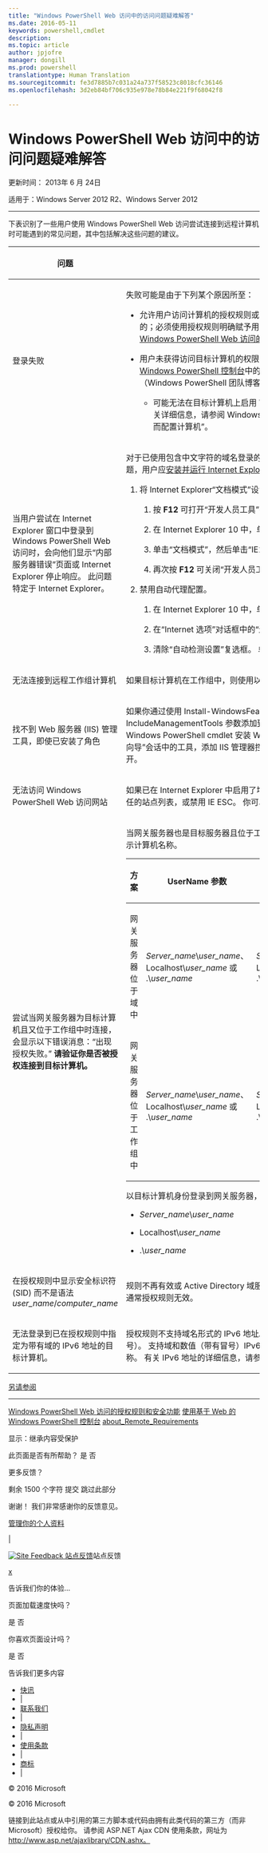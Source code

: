 ```yaml
---
title: "Windows PowerShell Web 访问中的访问问题疑难解答"
ms.date: 2016-05-11
keywords: powershell,cmdlet
description: 
ms.topic: article
author: jpjofre
manager: dongill
ms.prod: powershell
translationtype: Human Translation
ms.sourcegitcommit: fe3d7885b7c031a24a737f58523c8018cfc36146
ms.openlocfilehash: 3d2eb84bf706c935e978e78b84e221f9f68042f8

---
```


#  Windows PowerShell Web 访问中的访问问题疑难解答

更新时间： 2013年 6 月 24日

适用于：Windows Server 2012 R2、Windows Server 2012

<a href="" id="BKMK_trouble"></a>

------------------------------------------------------------------------

下表识别了一些用户使用 Windows PowerShell Web 访问尝试连接到远程计算机时可能遇到的常见问题，其中包括解决这些问题的建议。

<table>
<colgroup>
<col width="50%" />
<col width="50%" />
</colgroup>
<thead>
<tr class="header">
<th><p>问题</p></th>
<th><p>可能原因和解决方案</p></th>
</tr>
</thead>
<tbody>
<tr class="odd">
<td><p>登录失败</p></td>
<td><p>失败可能是由于下列某个原因所至：</p>
<ul>
<li><p>允许用户访问计算机的授权规则或远程计算机上的特定会话配置并不存在。 Windows PowerShell Web 访问安全是严谨的；必须使用授权规则明确赋予用户访问远程计算机的权限。 有关创建授权规则的详细信息，请参阅本指南中的 <a href="https://technet.microsoft.com/en-us/library/dn282394(v=ws.11).aspx">Windows PowerShell Web 访问的授权规则和安全功能</a>。</p></li>
<li><p>用户未获得访问目标计算机的权限。 这是由访问控制列表 (ACL) 来确定的。 有关详细信息，请参阅<a href="https://technet.microsoft.com/en-us/library/hh831417(v=ws.11).aspx">使用基于 Web 的 Windows PowerShell 控制台</a>中的“登录到 Windows PowerShell Web 访问”或 <a href="https://msdn.microsoft.com/library/windows/desktop/ee706585.aspx">Windows PowerShell Team Blog</a>（Windows PowerShell 团队博客）。</p>
<ul>
<li><p>可能无法在目标计算机上启用 Windows PowerShell 远程管理。 验证它是否已在用户尝试连接的计算机上启用。 有关详细信息，请参阅 Windows PowerShell 相关帮助主题中 <a href="https://technet.microsoft.com/library/dd315349.aspx">about_Remote_Requirements</a> 的“如何为进行远程处理而配置计算机”。</p></li>
</ul></li>
</ul></td>
</tr>
<tr class="even">
<td><p>当用户尝试在 Internet Explorer 窗口中登录到 Windows PowerShell Web 访问时，会向他们显示“内部服务器错误”<strong></strong>页面或 Internet Explorer 停止响应。 此问题特定于 Internet Explorer。</p></td>
<td><p>对于已使用包含中文字符的域名登录的用户或网关服务器名称中包含一个或多个中文字符时会出现此问题。 若要解决此问题，用户应<a href="http://ie.microsoft.com/testdrive/info/downloads/Default.html">安装并运行 Internet Explorer 10</a>，然后执行以下步骤。</p>
<ol>
<li><p>将 Internet Explorer“文档模式”<strong></strong>设置更改为“IE10 标准”<strong></strong>。</p>
<ol>
<li><p>按 <strong>F12</strong> 可打开“开发人员工具”控制台。</p></li>
<li><p>在 Internet Explorer 10 中，单击“浏览器模式”<strong></strong>，然后选择“Internet Explorer 10”<strong></strong>。</p></li>
<li><p>单击“文档模式”<strong></strong>，然后单击“IE10 标准”<strong></strong>。</p></li>
<li><p>再次按 <strong>F12</strong> 可关闭“开发人员工具”控制台。</p></li>
</ol></li>
<li><p>禁用自动代理配置。</p>
<ol>
<li><p>在 Internet Explorer 10 中，单击“工具”<strong></strong>，然后单击“Internet 选项”<strong></strong>。</p></li>
<li><p>在“Internet 选项”<strong></strong>对话框中的“连接”<strong></strong>选项卡上，单击“LAN 设置”<strong></strong>。</p></li>
<li><p>清除“自动检测设置”<strong></strong>复选框。 单击“确定”<strong></strong>，然后再次单击“确定”<strong></strong>可关闭“Internet 选项”<strong></strong>对话框。</p></li>
</ol></li>
</ol></td>
</tr>
<tr class="odd">
<td><p>无法连接到远程工作组计算机</p></td>
<td><p>如果目标计算机在工作组中，则使用以下语法，提供你的用户名，并且登录到计算机：&lt;<em>workgroup_name</em>&gt;\&lt;<em>user_name</em>&gt;</p></td>
</tr>
<tr class="even">
<td><p>找不到 Web 服务器 (IIS) 管理工具，即使已安装了角色</p></td>
<td><p>如果你通过使用 <span class="code">Install-WindowsFeature</span> cmdlet 安装了 Windows PowerShell Web 访问，则不会安装管理工具，除非将 <span class="code">IncludeManagementTools</span> 参数添加到该 cmdlet。 例如，参阅<a href="https://technet.microsoft.com/en-us/library/hh831611(v=ws.11).aspx">安装和使用 Windows PowerShell Web 访问</a>中的“使用 Windows PowerShell cmdlet 安装 Windows PowerShell Web 访问”。 你可选择在以网关服务器为目标的“添加角色和功能向导”会话中的工具，添加 IIS 管理器控制台及其他你需要的 IIS 管理工具。 “添加角色和功能向导”可从服务器管理器中打开。</p></td>
</tr>
<tr class="odd">
<td><p>无法访问 Windows PowerShell Web 访问网站</p></td>
<td><p>如果已在 Internet Explorer 中启用了增强的安全配置 (IE ESC)，你可以将 Windows PowerShell Web 访问网站添加到受信任的站点列表，或禁用 IE ESC。 你可以在服务器管理器中的“本地服务器”<strong></strong>页面上的“属性”<strong></strong>磁贴中禁用 IE ESC。</p></td>
</tr>
<tr class="even">
<td><p>尝试当网关服务器为目标计算机且又位于工作组中时连接，会显示以下错误消息：“出现授权失败。”<strong> 请验证你是否被授权连接到目标计算机。</strong></p></td>
<td><p>当网关服务器也是目标服务器且位于工作组中时，指定下表所示的用户名、计算机名称以及用户组名。 不要使用点 (.) 自行表示计算机名称。</p>
<div>
<table>
<colgroup>
<col width="20%" />
<col width="20%" />
<col width="20%" />
<col width="20%" />
<col width="20%" />
</colgroup>
<thead>
<tr class="header">
<th><p>方案</p></th>
<th><p>UserName 参数</p></th>
<th><p>UserGroup 参数</p></th>
<th><p>ComputerName 参数</p></th>
<th><p>ComputerGroup 参数</p></th>
</tr>
</thead>
<tbody>
<tr class="odd">
<td><p>网关服务器位于域中</p></td>
<td><p><em>Server_name</em>\<em>user_name</em>、Localhost\<em>user_name</em> 或 .\<em>user_name</em></p></td>
<td><p><em>Server_name</em>\<em>user_group</em>、Localhost\<em>user_group</em> 或 .\<em>user_group</em></p></td>
<td><p>网关服务器的完全限定名称或 Localhost</p></td>
<td><p><em>Server_name</em>\<em>computer_group</em>、Localhost\<em>computer_group</em> 或 .\<em>computer_group</em></p></td>
</tr>
<tr class="even">
<td><p>网关服务器位于工作组中</p></td>
<td><p><em>Server_name</em>\<em>user_name</em>、Localhost\<em>user_name</em> 或 .\<em>user_name</em></p></td>
<td><p><em>Server_name</em>\<em>user_group</em>、Localhost\<em>user_group</em> 或 .\<em>user_group</em></p></td>
<td><p>服务器名称</p></td>
<td><p><em>Server_name</em>\<em>computer_group</em>、Localhost\<em>computer_group</em> 或 .\<em>computer_group</em></p></td>
</tr>
</tbody>
</table>
</div>
<p>以目标计算机身份登录到网关服务器，方法是使用以下格式之一的凭据。</p>
<ul>
<li><p><em>Server_name</em>\<em>user_name</em></p></li>
<li><p>Localhost\<em>user_name</em></p></li>
<li><p>.\<em>user_name</em></p></li>
</ul></td>
</tr>
<tr class="odd">
<td><p>在授权规则中显示安全标识符 (SID) 而不是语法 <em>user_name</em>/<em>computer_name</em> </p></td>
<td><p>规则不再有效或 Active Directory 域服务查询失败。 如果网关服务器曾一时位于工作组中，但后来加入域中，则这种情形下通常授权规则无效。</p></td>
</tr>
<tr class="even">
<td><p>无法登录到已在授权规则中指定为带有域的 IPv6 地址的目标计算机。</p></td>
<td><p>授权规则不支持域名形式的 IPv6 地址。 若要使用 IPv6 地址指定目标计算机，请在授权规则中使用原始 IPv6 地址（包含冒号）。 支持域和数值（带有冒号）IPv6 地址作为 Windows PowerShell Web 访问登录页面而非授权规则中的目标计算机名称。 有关 IPv6 地址的详细信息，请参阅 <a href="https://technet.microsoft.com/library/cc781672.aspx">How IPv6 Works</a>（IPv6 的工作原理）。</p></td>
</tr>
</tbody>
</table>

<a href="javascript:void(0)" class="LW_CollapsibleArea_TitleAhref" title="Collapse"><span class="cl_CollapsibleArea_expanding LW_CollapsibleArea_Img"></span><span class="LW_CollapsibleArea_Title">另请参阅</span></a>
<a href="/en-us/library/dn282395(v=ws.11).aspx#Anchor_1" class="LW_CollapsibleArea_Anchor_Img" title="Right-click to copy and share the link for this section"></a>

------------------------------------------------------------------------

[Windows PowerShell Web 访问的授权规则和安全功能](https://technet.microsoft.com/en-us/library/dn282394(v=ws.11).aspx)
[使用基于 Web 的 Windows PowerShell 控制台](https://technet.microsoft.com/en-us/library/hh831417(v=ws.11).aspx)
[about\_Remote\_Requirements](https://technet.microsoft.com/library/dd315349.aspx)

<span>显示：</span>继承内容受保护

<span class="stdr-votetitle">此页面是否有所帮助？</span>
是 否

更多反馈？

<span class="stdr-count"><span class="stdr-charcnt">剩余 1500</span> 个字符</span> 提交 跳过此部分

<span class="stdr-thankyou">谢谢！</span> <span class="stdr-appreciate">我们非常感谢你的反馈意见。</span>

[管理你的个人资料](https://social.technet.microsoft.com/profile)

|

<a href="javascript:void(0)" id="SiteFeedbackLinkOpener"><span id="FeedbackButton" class="FeedbackButton clip20x21"> <img src="https://i-technet.sec.s-msft.com/Areas/Epx/Content/Images/ImageSprite.png?v=635975720914499532" alt="Site Feedback" id="feedBackImg" class="cl_footer_feedback_icon" /> </span> 站点反馈</a>站点反馈

<a href="javascript:void(0)" id="SiteFeedbackLinkCloser">x</a>

告诉我们你的体验...

页面加载速度快吗？

<span> 是<span> </span></span> <span> 否<span> </span></span>

你喜欢页面设计吗？

<span> 是<span> </span></span> <span> 否<span> </span></span>

告诉我们更多内容

-   [快讯](https://technet.microsoft.com/cc543196.aspx)
-   |
-   [联系我们](https://technet.microsoft.com/cc512759.aspx)
-   |
-   [隐私声明](https://privacy.microsoft.com/privacystatement)
-   |
-   [使用条款](https://technet.microsoft.com/cc300389.aspx)
-   |
-   [商标](https://www.microsoft.com/en-us/legal/intellectualproperty/Trademarks/)
-   |

© 2016 Microsoft

© 2016 Microsoft

链接到此站点或从中引用的第三方脚本或代码由拥有此类代码的第三方（而非 Microsoft）授权给你。 请参阅 ASP.NET Ajax CDN 使用条款，网址为 http://www.asp.net/ajaxlibrary/CDN.ashx。
<img src="https://m.webtrends.com/dcsjwb9vb00000c932fd0rjc7_5p3t/njs.gif?dcsuri=/nojavascript&amp;WT.js=No" alt="DCSIMG" id="Img1" width="1" height="1" />




<!--HONumber=Oct16_HO1-->


